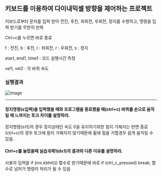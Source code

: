 ## 키보드를 이용하여 다이내믹셀 방향을 제어하는 프로젝트

키보드로부터 문자를 입력 받아 전진, 후진, 좌회전, 우회전, 정지를 수행하고, 명령을 입력 받기를 무한히 반복

Ctrl+c를 누르면 바로 종료

f : 전진, b : 후진, l : 좌회전, r : 우회전, s : 정지

start, end1, time1 : 코드 실행시간 측정

vel1, vel2 : 각 바퀴 속도

### 실행결과

![image](https://github.com/user-attachments/assets/e671b715-10fa-47cd-a501-2b36c8c077f2)

---

#### 정지명령(s입력)을 입력했을 때와 프로그램을 종료했을 때(ctrl+c) 바퀴를 손으로 움직일 때 느껴지는 토크 차이를 설명하라.

정지명령(s키)의 경우 정지상태인 속도 0을 유지하기위한 힘이 가해지는 반면 종료(ctrl+c)의 경우 토크에 힘이 가해지지 않기때문에 휠에 힘을 가할경우 쉽게 움직일 수 있음.

#### Ctrl+c를 눌렀을때 실습과제1(dx1)의 결과와 다른 이유를 설명하라.

사용자 입력을  if (mx.kbhit()) 함수로 받기때문에 바로  if (ctrl_c_pressed) break; 함수로 넘어가 명령이 처리가 될 수 있음
